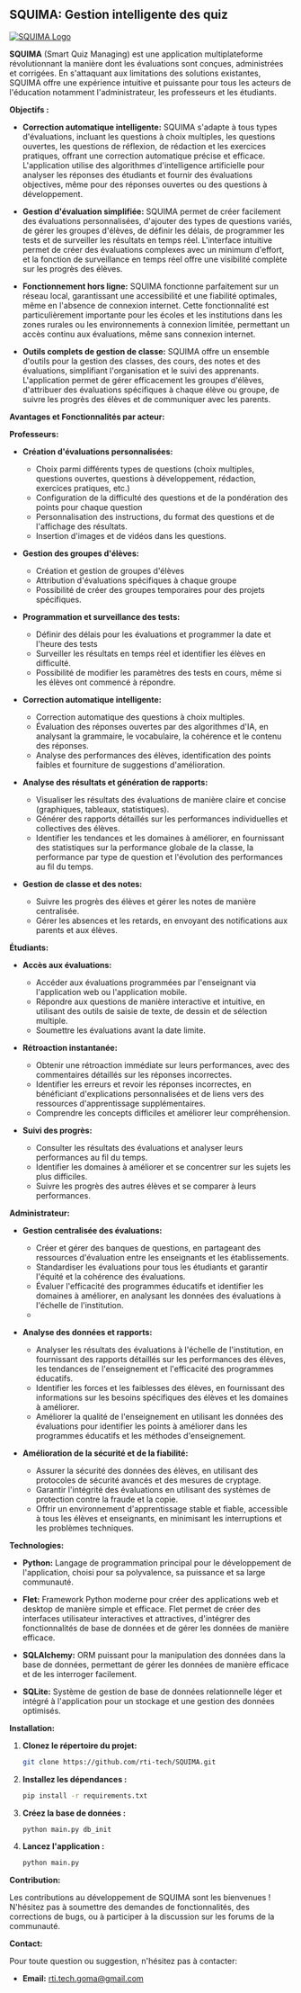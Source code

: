 ## SQUIMA: Gestion intelligente des quiz

[![SQUIMA Logo](https://github.com/RTI-Tech/SQUIMA/blob/main/assets/photo.jpg)](https://github.com/RTI-Tech/SQUIMA/blob/main/assets/photo.jpg)

**SQUIMA** (Smart Quiz Managing) est une application multiplateforme révolutionnant la manière dont les évaluations sont conçues, administrées et corrigées. En s'attaquant aux limitations des solutions existantes, SQUIMA offre une expérience intuitive et puissante pour tous les acteurs de l'éducation notamment l'administrateur, les professeurs et les étudiants.

**Objectifs :**

* **Correction automatique intelligente:**  SQUIMA s'adapte à tous types d'évaluations, incluant les questions à choix multiples, les questions ouvertes, les questions de réflexion, de rédaction et les exercices pratiques, offrant une correction automatique précise et efficace. L'application utilise des algorithmes d'intelligence artificielle pour analyser les réponses des étudiants et fournir des évaluations objectives, même pour des réponses ouvertes ou des questions à développement. 

* **Gestion d'évaluation simplifiée:**  SQUIMA permet de créer facilement des évaluations personnalisées, d'ajouter des types de questions variés, de gérer les groupes d'élèves, de définir les délais, de programmer les tests et de surveiller les résultats en temps réel. L'interface intuitive permet de créer des évaluations complexes avec un minimum d'effort, et la fonction de surveillance en temps réel offre une visibilité complète sur les progrès des élèves. 

* **Fonctionnement hors ligne:**  SQUIMA fonctionne parfaitement sur un réseau local, garantissant une accessibilité et une fiabilité optimales, même en l'absence de connexion internet. Cette fonctionnalité est particulièrement importante pour les écoles et les institutions dans les zones rurales ou les environnements à connexion limitée, permettant un accès continu aux évaluations, même sans connexion internet.

* **Outils complets de gestion de classe:**  SQUIMA offre un ensemble d'outils pour la gestion des classes, des cours, des notes et des évaluations, simplifiant l'organisation et le suivi des apprenants. L'application permet de gérer efficacement les groupes d'élèves, d'attribuer des évaluations spécifiques à chaque élève ou groupe, de suivre les progrès des élèves et de communiquer avec les parents.

**Avantages et Fonctionnalités par acteur:**

**Professeurs:**

* **Création d'évaluations personnalisées:**
    * Choix parmi différents types de questions (choix multiples, questions ouvertes, questions à développement, rédaction, exercices pratiques, etc.)
    * Configuration de la difficulté des questions et de la pondération des points pour chaque question
    * Personnalisation des instructions, du format des questions et de l'affichage des résultats.
    * Insertion d'images et de vidéos dans les questions.

* **Gestion des groupes d'élèves:**
    * Création et gestion de groupes d'élèves
    * Attribution d'évaluations spécifiques à chaque groupe
    *  Possibilité de créer des groupes temporaires pour des projets spécifiques.

* **Programmation et surveillance des tests:**
    * Définir des délais pour les évaluations et programmer la date et l'heure des tests
    * Surveiller les résultats en temps réel et identifier les élèves en difficulté.
    * Possibilité de modifier les paramètres des tests en cours, même si les élèves ont commencé à répondre.

* **Correction automatique intelligente:**
    * Correction automatique des questions à choix multiples.
    * Évaluation des réponses ouvertes par des algorithmes d'IA, en analysant la grammaire, le vocabulaire, la cohérence et le contenu des réponses.
    *  Analyse des performances des élèves, identification des points faibles et fourniture de suggestions d'amélioration.

* **Analyse des résultats et génération de rapports:**
    * Visualiser les résultats des évaluations de manière claire et concise (graphiques, tableaux, statistiques).
    * Générer des rapports détaillés sur les performances individuelles et collectives des élèves.
    * Identifier les tendances et les domaines à améliorer, en fournissant des statistiques sur la performance globale de la classe, la performance par type de question et l'évolution des performances au fil du temps.

* **Gestion de classe et des notes:**
    * Suivre les progrès des élèves et gérer les notes de manière centralisée.
    *  Gérer les absences et les retards, en envoyant des notifications aux parents et aux élèves.
    
**Étudiants:**

* **Accès aux évaluations:**
    * Accéder aux évaluations programmées par l'enseignant via l'application web ou l'application mobile.
    * Répondre aux questions de manière interactive et intuitive, en utilisant des outils de saisie de texte, de dessin et de sélection multiple.
    * Soumettre les évaluations avant la date limite.

* **Rétroaction instantanée:**
    * Obtenir une rétroaction immédiate sur leurs performances, avec des commentaires détaillés sur les réponses incorrectes.
    * Identifier les erreurs et revoir les réponses incorrectes, en bénéficiant d'explications personnalisées et de liens vers des ressources d'apprentissage supplémentaires.
    *  Comprendre les concepts difficiles et améliorer leur compréhension.

* **Suivi des progrès:**
    * Consulter les résultats des évaluations et analyser leurs performances au fil du temps.
    * Identifier les domaines à améliorer et se concentrer sur les sujets les plus difficiles.
    * Suivre les progrès des autres élèves et se comparer à leurs performances.

**Administrateur:**

* **Gestion centralisée des évaluations:**
    * Créer et gérer des banques de questions, en partageant des ressources d'évaluation entre les enseignants et les établissements.
    * Standardiser les évaluations pour tous les étudiants et garantir l'équité et la cohérence des évaluations.
    *  Évaluer l'efficacité des programmes éducatifs et identifier les domaines à améliorer, en analysant les données des évaluations à l'échelle de l'institution.
    *  
* **Analyse des données et rapports:**
    * Analyser les résultats des évaluations à l'échelle de l'institution, en fournissant des rapports détaillés sur les performances des élèves, les tendances de l'enseignement et l'efficacité des programmes éducatifs.
    * Identifier les forces et les faiblesses des élèves, en fournissant des informations sur les besoins spécifiques des élèves et les domaines à améliorer.
    * Améliorer la qualité de l'enseignement en utilisant les données des évaluations pour identifier les points à améliorer dans les programmes éducatifs et les méthodes d'enseignement.

* **Amélioration de la sécurité et de la fiabilité:**
    *  Assurer la sécurité des données des élèves, en utilisant des protocoles de sécurité avancés et des mesures de cryptage.
    *  Garantir l'intégrité des évaluations en utilisant des systèmes de protection contre la fraude et la copie.
    *  Offrir un environnement d'apprentissage stable et fiable, accessible à tous les élèves et enseignants, en minimisant les interruptions et les problèmes techniques.

**Technologies:**

* **Python:** Langage de programmation principal pour le développement de l'application, choisi pour sa polyvalence, sa puissance et sa large communauté.

* **Flet:** Framework Python moderne pour créer des applications web et desktop de manière simple et efficace. Flet permet de créer des interfaces utilisateur interactives et attractives, d'intégrer des fonctionnalités de base de données et de gérer les données de manière efficace.
  
* **SQLAlchemy:**  ORM puissant pour la manipulation des données dans la base de données, permettant de gérer les données de manière efficace et de les interroger facilement.

* **SQLite:**  Système de gestion de base de données relationnelle léger et intégré à l'application pour un stockage et une gestion des données optimisés. 

**Installation:**

1. **Clonez le répertoire du projet:**

   ```bash
   git clone https://github.com/rti-tech/SQUIMA.git
   ```

2. **Installez les dépendances :**

   ```bash
   pip install -r requirements.txt
   ```

3. **Créez la base de données :**

   ```bash
   python main.py db_init
   ```

4. **Lancez l'application :**

   ```bash
   python main.py
   ```

**Contribution:**

Les contributions au développement de SQUIMA sont les bienvenues ! N'hésitez pas à soumettre des demandes de fonctionnalités, des corrections de bugs, ou à participer à la discussion sur les forums de la communauté.

**Contact:**

Pour toute question ou suggestion, n'hésitez pas à contacter:

* **Email:** rti.tech.goma@gmail.com
